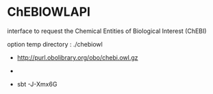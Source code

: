 # ChEBIOWLAPI
interface to request the Chemical Entities of Biological Interest (ChEBI)

option 
temp directory : ./chebiowl

 - http://purl.obolibrary.org/obo/chebi.owl.gz
 
 - 
 - sbt -J-Xmx6G